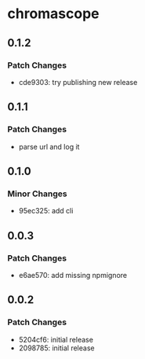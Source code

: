 # chromascope

## 0.1.2

### Patch Changes

- cde9303: try publishing new release

## 0.1.1

### Patch Changes

- parse url and log it

## 0.1.0

### Minor Changes

- 95ec325: add cli

## 0.0.3

### Patch Changes

- e6ae570: add missing npmignore

## 0.0.2

### Patch Changes

- 5204cf6: initial release
- 2098785: initial release
